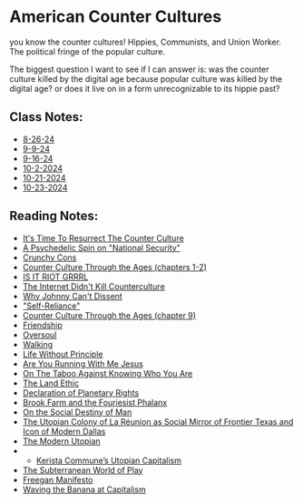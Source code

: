# American Counter Cultures
you know the counter cultures! Hippies, Communists, and Union Worker. The political fringe of the popular culture.

The biggest question I want to see if I can answer is: was the counter culture killed by the digital age because popular culture was killed by the digital age? or does it live on in a form unrecognizable to its hippie past?

## Class Notes:
* [8-26-24](/Fall%202024/American%20Counter%20Cultures%20(HON-2306G)/8-26-28.md)
* [9-9-24](Notes_9-9-24.md)
* [9-16-24](Notes_9-16-24.md)
* [10-2-2024](Notes_10-2-2024.md)
* [10-21-2024](Notes_10-21-2024.md)
* [10-23-2024](Notes_10-23-2024.md)

## Reading Notes:
* [It's Time To Resurrect The Counter Culture](rescountercul.md)
* [A Psychedelic Spin on "National Security"](NationSecSpin.md)
* [Crunchy Cons](CrunchyCons.md)
* [Counter Culture Through the Ages (chapters 1-2)](CTTA_CH1&2.md)
* [IS IT RIOT GRRRL](riotGrrrl.md)
* [The Internet Didn't Kill Counterculture](internetKillCounterculture.md)
* [Why Johnny Can't Dissent](Johnny.md)
* ["Self-Reliance"](selfReliance.md)
* [Counter Culture Through the Ages (chapter 9)](CTTA_CH9.md)
* [Friendship](friendship.md)
* [Oversoul](oversoul.md)
* [Walking](walking.md)
* [Life Without Principle](lifeWithoutPrinciple.md)
* [Are You Running With Me Jesus](RunningJesus.md)
* [On The Taboo Against Knowing Who You Are](TabooAgainst.md)
* [The Land Ethic](LandEthic.md)
* [Declaration of Planetary Rights](planetRights.md)
* [Brook Farm and the Fouriesist Phalanx](Fouriesist.md)
* [On the Social Destiny of Man](socialDestinyMan.md)
* [The Utopian Colony of La Réunion as Social Mirror of Frontier Texas and Icon of Modern Dallas](laReunion.md)
* [The Modern Utopian](theModernUtopian.md)
* * [Kerista Commune’s Utopian Capitalism](utopianCapitalism.md)
* [The Subterranean World of Play](subWorldPlay.md)
* [Freegan Manifesto](freeganManifesto.md)
* [Waving the Banana at Capitalism](wavingBanana.md)
